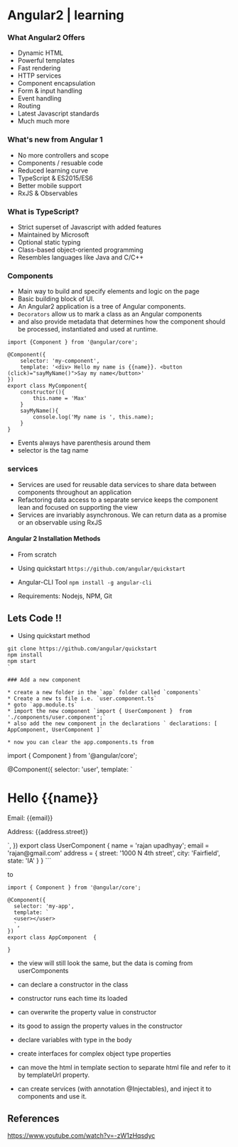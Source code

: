 # Angular2 | learning

### What Angular2 Offers

* Dynamic HTML
* Powerful templates
* Fast rendering
* HTTP services
* Component encapsulation
* Form & input handling
* Event handling
* Routing
* Latest Javascript standards
* Much much more

### What's new from Angular 1

* No more controllers and scope
* Components / resuable code
* Reduced learning curve
* TypeScript & ES2015/ES6
* Better mobile support
* RxJS & Observables

### What is TypeScript?

* Strict superset of Javascript with added features
* Maintained by Microsoft
* Optional static typing
* Class-based object-oriented programming
* Resembles languages like Java and C/C++

### Components

* Main way to build and specify elements and logic on the page
* Basic building block of UI.
* An Angular2 application is a tree of Angular components.
* `Decorators` allow us to mark a class as an Angular components
* and also provide metadata that determines how the component should be processed, instantiated and used at runtime.

```
import {Component } from '@angular/core';

@Component({
    selector: 'my-component',
    template: '<div> Hello my name is {{name}}. <button (click)="sayMyName()">Say my name</button>'
})
export class MyComponent{
    constructor(){
        this.name = 'Max'
    }
    sayMyName(){
        console.log('My name is ', this.name);
    }
}
```

* Events always have parenthesis around them
* selector is the tag name

### services

* Services are used for reusable data services to share data between components throughout an application
* Refactoring data access to a separate service keeps the component lean and focused on supporting the view
* Services are invariably asynchronous. We can return data as a promise or an observable using RxJS

#### Angular 2 Installation Methods

* From scratch
* Using quickstart `https://github.com/angular/quickstart`
* Angular-CLI Tool `npm install -g angular-cli`

* Requirements: Nodejs, NPM, Git

## Lets Code !!

* Using quickstart method 
```
git clone https://github.com/angular/quickstart
npm install
npm start
`

### Add a new component

* create a new folder in the `app` folder called `components`
* Create a new ts file i.e. `user.component.ts`
* goto `app.module.ts` 
* import the new component `import { UserComponent }  from './components/user.component';`
* also add the new component in the declarations ` declarations: [ AppComponent, UserComponent ]`

* now you can clear the app.components.ts from 
```
import { Component } from '@angular/core';

@Component({
  selector: 'user',
  template: `
  <h1>Hello {{name}}</h1>
  <p>Email: {{email}}</p>
  <p>Address: {{address.street}}</p>
  `,
})
export class UserComponent  { 
  name = 'rajan upadhyay'; 
  email = 'rajan@gmail.com'
  address = {
    street: '1000 N 4th street',
    city: 'Fairfield',
    state: 'IA'
  }
}
```

to

```
import { Component } from '@angular/core';

@Component({
  selector: 'my-app',
  template: `
  <user></user>
  `,
})
export class AppComponent  { 
  
}

```

* the view will still look the same, but the data is coming from userComponents 

* can declare a constructor in the class
* constructor runs each time its loaded
* can overwrite the property value in constructor
* its good to assign the property values in the constructor
* declare variables with type in the body
* create interfaces for complex object type properties
* can move the html in template section to separate html file and refer to it by templateUrl property.

* can create services (with annotation @Injectables), and inject it to components and use it.

## References

https://www.youtube.com/watch?v=-zW1zHqsdyc